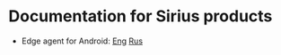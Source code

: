 # Documentation for Sirius products

- Edge agent for Android: [Eng](https://github.com/Sirius-social/docs/tree/main/edge-agent/android/en) [Rus](https://github.com/Sirius-social/docs/tree/main/edge-agent/android/ru)

